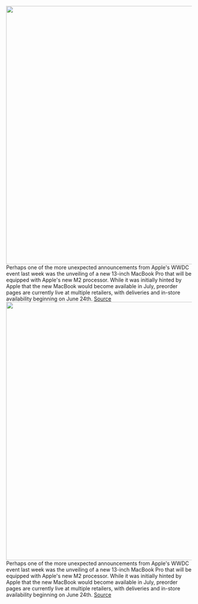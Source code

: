 <img src='https://cdn.vox-cdn.com/thumbor/ty32qLoXw6wSujWoOS4fHm0akcA=/0x0:1960x1306/1200x800/filters:focal(824x497:1136x809)/cdn.vox-cdn.com/uploads/chorus_image/image/70979622/Apple_MacBook_Pro_M2_13_availability_June_2022_hero.0.jpg' width='700px' /><br/>
Perhaps one of the more unexpected announcements from Apple's WWDC event last week was the unveiling of a new 13-inch MacBook Pro that will be equipped with Apple's new M2 processor. While it was initially hinted by Apple that the new MacBook would become available in July, preorder pages are currently live at multiple retailers, with deliveries and in-store availability beginning on June 24th.
<a href='https://www.theverge.com/23167620/apple-m2-macbook-pro-2022-preorder-buy-price-release-date'> Source <a/><img src='https://cdn.vox-cdn.com/thumbor/ty32qLoXw6wSujWoOS4fHm0akcA=/0x0:1960x1306/1200x800/filters:focal(824x497:1136x809)/cdn.vox-cdn.com/uploads/chorus_image/image/70979622/Apple_MacBook_Pro_M2_13_availability_June_2022_hero.0.jpg' width='700px' /><br/>
Perhaps one of the more unexpected announcements from Apple's WWDC event last week was the unveiling of a new 13-inch MacBook Pro that will be equipped with Apple's new M2 processor. While it was initially hinted by Apple that the new MacBook would become available in July, preorder pages are currently live at multiple retailers, with deliveries and in-store availability beginning on June 24th.
<a href='https://www.theverge.com/23167620/apple-m2-macbook-pro-2022-preorder-buy-price-release-date'> Source <a/>